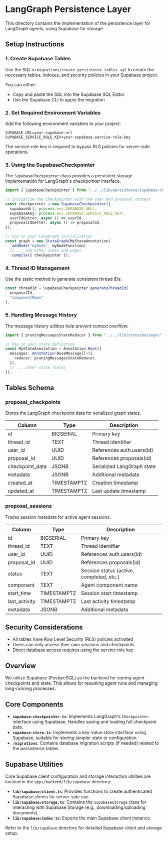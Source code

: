 # LangGraph Persistence Layer

This directory contains the implementation of the persistence layer for LangGraph agents, using Supabase for storage.

## Setup Instructions

### 1. Create Supabase Tables

Use the SQL in `migrations/create_persistence_tables.sql` to create the necessary tables, indexes, and security policies in your Supabase project.

You can either:

- Copy and paste the SQL into the Supabase SQL Editor
- Use the Supabase CLI to apply the migration

### 2. Set Required Environment Variables

Add the following environment variables to your project:

```
SUPABASE_URL=your-supabase-url
SUPABASE_SERVICE_ROLE_KEY=your-supabase-service-role-key
```

The service role key is required to bypass RLS policies for server-side operations.

### 3. Using the SupabaseCheckpointer

The `SupabaseCheckpointer` class provides a persistent storage implementation for LangGraph's checkpointer interface.

```typescript
import { SupabaseCheckpointer } from "../../lib/persistence/supabase-checkpointer";

// Initialize the checkpointer with the user and proposal context
const checkpointer = new SupabaseCheckpointer({
  supabaseUrl: process.env.SUPABASE_URL!,
  supabaseKey: process.env.SUPABASE_SERVICE_ROLE_KEY!,
  userIdGetter: async () => userId,
  proposalIdGetter: async () => proposalId,
});

// Use in your LangGraph initialization
const graph = new StateGraph(MyStateAnnotation)
  .addNode("myNode", myNodeFunction)
  // ... add other nodes and edges
  .compile({ checkpointer });
```

### 4. Thread ID Management

Use the static method to generate consistent thread IDs:

```typescript
const threadId = SupabaseCheckpointer.generateThreadId(
  proposalId,
  "componentName"
);
```

### 5. Handling Message History

The message history utilities help prevent context overflow:

```typescript
import { pruningMessagesStateReducer } from "../../lib/state/messages";

// Use in your state definition
const MyStateAnnotation = Annotation.Root({
  messages: Annotation<BaseMessage[]>({
    reducer: pruningMessagesStateReducer,
  }),
  // ... other state fields
});
```

## Tables Schema

### proposal_checkpoints

Stores the LangGraph checkpoint data for serialized graph states.

| Column          | Type        | Description                |
| --------------- | ----------- | -------------------------- |
| id              | BIGSERIAL   | Primary key                |
| thread_id       | TEXT        | Thread identifier          |
| user_id         | UUID        | References auth.users(id)  |
| proposal_id     | UUID        | References proposals(id)   |
| checkpoint_data | JSONB       | Serialized LangGraph state |
| metadata        | JSONB       | Additional metadata        |
| created_at      | TIMESTAMPTZ | Creation timestamp         |
| updated_at      | TIMESTAMPTZ | Last update timestamp      |

### proposal_sessions

Tracks session metadata for active agent sessions.

| Column        | Type        | Description                              |
| ------------- | ----------- | ---------------------------------------- |
| id            | BIGSERIAL   | Primary key                              |
| thread_id     | TEXT        | Thread identifier                        |
| user_id       | UUID        | References auth.users(id)                |
| proposal_id   | UUID        | References proposals(id)                 |
| status        | TEXT        | Session status (active, completed, etc.) |
| component     | TEXT        | Agent component name                     |
| start_time    | TIMESTAMPTZ | Session start timestamp                  |
| last_activity | TIMESTAMPTZ | Last activity timestamp                  |
| metadata      | JSONB       | Additional metadata                      |

## Security Considerations

- All tables have Row Level Security (RLS) policies activated
- Users can only access their own sessions and checkpoints
- Direct database access requires using the service role key

## Overview

We utilize Supabase (PostgreSQL) as the backend for storing agent checkpoints and state. This allows for resuming agent runs and managing long-running processes.

## Core Components

- **`supabase-checkpointer.ts`**: Implements LangGraph's `Checkpointer` interface using Supabase. Handles saving and loading full checkpoint data.
- **`supabase-store.ts`**: Implements a key-value store interface using Supabase, suitable for storing simpler state or configuration.
- **`/migrations`**: Contains database migration scripts (if needed) related to the persistence tables.

## Supabase Utilities

Core Supabase client configuration and storage interaction utilities are located in the `apps/backend/lib/supabase` directory:

- **`lib/supabase/client.ts`**: Provides functions to create authenticated Supabase clients for server-side use.
- **`lib/supabase/storage.ts`**: Contains the `SupabaseStorage` class for interacting with Supabase Storage (e.g., downloading/uploading documents).
- **`lib/supabase/index.ts`**: Exports the main Supabase client instance.

Refer to the `lib/supabase` directory for detailed Supabase client and storage setup.
